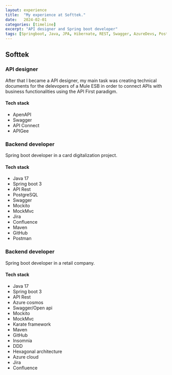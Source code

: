```yaml
---
layout: experience
title:  "My experience at Softtek."
date:   2024-02-01
categories: [timeline]
excerpt: "API designer and Spring boot developer"
tags: [Springboot, Java, JPA, Hibernate, REST, Swagger, AzureDevs, PostgreSQL, APIC, Git]
---
```


## Softtek

### API designer

After that I became a API designer, my main task was creating technical documents for the delevopers of a Mule ESB in order to connect APIs with business functionalities using the API First paradigm.

#### Tech stack
- ApenAPI
- Swagger
- API Connect
- APIGee

### Backend developer

Spring boot developer in a card digitalization project.

#### Tech stack
- Java 17
- Spring boot 3
- API Rest
- PostgreSQL
- Swagger
- Mockito
- MockMvc
- Jira
- Confluence
- Maven
- GitHub
- Postman

### Backend developer

Spring boot developer in a retail company.

#### Tech stack
- Java 17
- Spring boot 3
- API Rest
- Azure cosmos
- Swagger/Open api
- Mockito
- MockMvc
- Karate framework
- Maven
- GitHub
- Insomnia
- DDD
- Hexagonal architecture
- Azure cloud
- Jira
- Confluence
